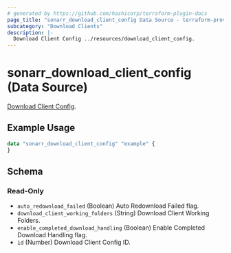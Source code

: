 ```yaml
---
# generated by https://github.com/hashicorp/terraform-plugin-docs
page_title: "sonarr_download_client_config Data Source - terraform-provider-sonarr"
subcategory: "Download Clients"
description: |-
  Download Client Config ../resources/download_client_config.
---
```


# sonarr_download_client_config (Data Source)

<!-- subcategory:Download Clients -->
[Download Client Config](../resources/download_client_config).

## Example Usage

```terraform
data "sonarr_download_client_config" "example" {
}
```

<!-- schema generated by tfplugindocs -->
## Schema

### Read-Only

- `auto_redownload_failed` (Boolean) Auto Redownload Failed flag.
- `download_client_working_folders` (String) Download Client Working Folders.
- `enable_completed_download_handling` (Boolean) Enable Completed Download Handling flag.
- `id` (Number) Download Client Config ID.
